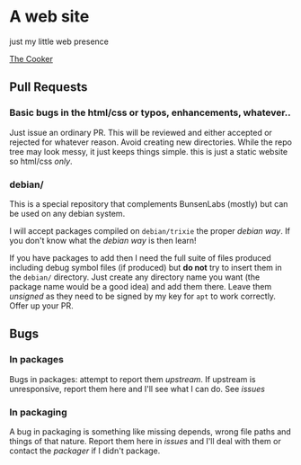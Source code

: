 # A web site

just my little web presence

[The Cooker](https://01micko.github.io)

## Pull Requests

### Basic bugs in the html/css or typos, enhancements, whatever..

Just issue an ordinary PR. This will be reviewed and either accepted or
rejected for whatever reason. Avoid creating new directories. While the
repo tree may look messy, it just keeps things simple. this is just a static
website so html/css *only*.

### debian/

This is a special repository that complements BunsenLabs (mostly) but
can be used on any debian system.

I will accept packages compiled on `debian/trixie` the proper *debian way*.
If you don't know what the *debian way* is then learn!

If you have packages to add then I need the full suite of files produced
including debug symbol files (if produced) but **do not** try to insert
them in the `debian/` directory. Just create any directory name you want
(the package name would be a good idea) and add them there. Leave them
_unsigned_ as they need to be signed by my key for `apt` to work correctly.
Offer up your PR.

## Bugs

### In packages

Bugs in packages: attempt to report them *upstream*. If upstream is unresponsive,
report them here and I'll see what I can do. See *issues*

### In packaging

A bug in packaging is something like missing depends, wrong file paths
and things of that nature. Report them here in *issues* and I'll deal
with them or contact the *packager* if I didn't package.
